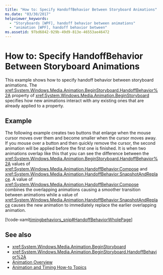 ```yaml
---
title: "How to: Specify HandoffBehavior Between Storyboard Animations"
ms.date: "03/30/2017"
helpviewer_keywords: 
  - "Storyboards [WPF], handoff behavior between animations"
  - "animation [WPF], handoff behavior between"
ms.assetid: 97bd6842-929b-49d9-813e-46553ae46472
---
```

# How to: Specify HandoffBehavior Between Storyboard Animations
This example shows how to specify handoff behavior between storyboard animations. The <xref:System.Windows.Media.Animation.BeginStoryboard.HandoffBehavior%2A> property of <xref:System.Windows.Media.Animation.BeginStoryboard> specifies how new animations interact with any existing ones that are already applied to a property.  
  
## Example  
 The following example creates two buttons that enlarge when the mouse cursor moves over them and become smaller when the cursor moves away. If you mouse over a button and then quickly remove the cursor, the second animation will be applied before the first one is finished. It is when two animations overlap like this that you can see the difference between the <xref:System.Windows.Media.Animation.BeginStoryboard.HandoffBehavior%2A> values of <xref:System.Windows.Media.Animation.HandoffBehavior.Compose> and <xref:System.Windows.Media.Animation.HandoffBehavior.SnapshotAndReplace>. A value of <xref:System.Windows.Media.Animation.HandoffBehavior.Compose> combines the overlapping animations causing a smoother transition between animations while a value of <xref:System.Windows.Media.Animation.HandoffBehavior.SnapshotAndReplace> causes the new animation to immediately replace the earlier overlapping animation.  
  
 [!code-xaml[timingbehaviors_snip#HandoffBehaviorWholePage](~/samples/snippets/csharp/VS_Snippets_Wpf/timingbehaviors_snip/CSharp/HandoffBehaviorExample.xaml#handoffbehaviorwholepage)]  
  
## See also

- <xref:System.Windows.Media.Animation.BeginStoryboard>
- <xref:System.Windows.Media.Animation.BeginStoryboard.HandoffBehavior%2A>
- [Animation Overview](animation-overview.md)
- [Animation and Timing How-to Topics](animation-and-timing-how-to-topics.md)
